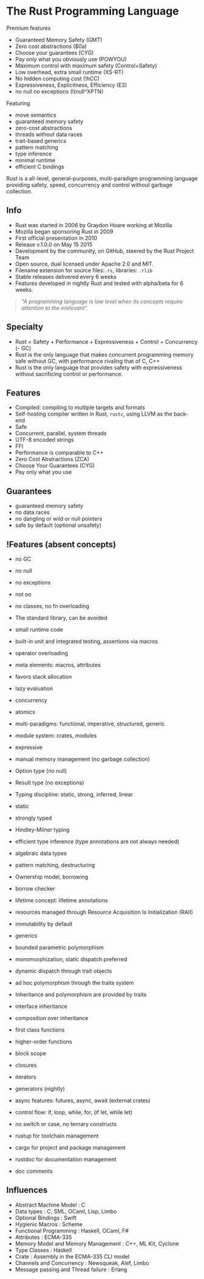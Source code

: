 # The Rust Programming Language


Premium features
- Guaranteed Memory Safety (GMT)
- Zero cost abstractions ($0a)
- Choose your guarantees (CYG)
- Pay only what you obviously use (POWYOU)
- Maximum control with maximum safety (Control+Safety)
- Low overhead, extra small runtime (XS-RT)
- No hidden computing cost (!hCC)
- Expressiveness, Explicitness, Efficiency (E3)
- no null no exceptions (!(null^XPTN)

Featuring
- move semantics
- guaranteed memory safety
- zero-cost abstractions
- threads without data races
- trait-based generics
- pattern matching
- type inference
- minimal runtime
- efficient C bindings


Rust is a all-level, general-purposes, multi-paradigm programming language providing safety, speed, concurrency and control without garbage collection.


## Info
- Rust was started in 2006 by Graydon Hoare working at Mozilla
- Mozilla began sponsoring Rust in 2009
- First official presentation in 2010
- Release v.1.0.0 on May 15 2015
- Development by the community, on GitHub, steered by the Rust Project Team
- Open source, dual licensed under Apache 2.0 and MIT.
- Filename extension for source files:`.rs`, libraries: `.rlib`
- Stable releases delivered every 6 weeks
- Features developed in nightly Rust and tested with alpha/beta for 6 weeks.


> _"A programming language is low level when its concepts require attention to the irrelevant"._


## Specialty
- Rust = Safety + Performance + Expressiveness + Control + Concurrency (- GC)
- Rust is the only language that makes concurrent programming memory safe without GC, with performance rivaling that of C, C++
- Rust is the only language that provides safety with expressiveness without sacrificing control or performance.


## Features
- Compiled: compiling to multiple targets and formats
- Self-hosting compiler written in Rust, `rustc`, using LLVM as the back-end
- Safe
- Concurrent, parallel, system threads
- UTF-8 encoded strings
- FFI
- Performance is comparable to C++
- Zero Cost Abstractions (ZCA)
- Choose Your Guarantees (CYG)
- Pay only what you use

## Guarantees
- guaranteed memory safety
- no data races
- no dangling or wild or null pointers
- safe by default (optional unsafety)

## !Features (absent concepts)
- no GC
- no null
- no exceptions
- not oo
- no classes, no fn overloading



- The standard library, can be avoided
- small runtime code
- built-in unit and integrated testing, assertions via macros
- operator overloading
- meta elements: macros, attributes
- favors stack allocation
- lazy evaluation
- concurrency
- atomics
- multi-paradigms: functional, imperative, structured, generic
- module system: crates, modules
- expressive
- manual memory management (no garbage collection)
- Option type (no null)
- Result type (no exceptions)
- Typing discipline: static, strong, inferred, linear
- static
- strongly typed
- Hindley-Milner typing
- efficient type inference (type annotations are not always needed) 
- algebraic data types
- pattern matching, destructuring

- Ownership model, borrowing
- borrow checker
- lifetime concept: lifetime annotations
- resources managed through Resource Acquisition Is Initialization (RAII)
- immutability by default

- generics
- bounded parametric polymorphism
- monomorphization, static dispatch preferred
- dynamic dispatch through trait objects
- ad hoc polymorphism through the traits system
- Inheritance and polymorphism are provided by traits
- interface inheritance
- composition over inheritance

- first class functions
- higher-order functions
- block scope
- closures
- iterators
- generators (nightly)
- async features: futures, async, await (external crates)
- control flow: if, loop, while, for, (if let, while let)
- no switch or case, no ternary constructs

- rustup for toolchain management
- cargo for project and package management
- rustdoc for documentation management
- doc comments



## Influences
- Abstract Machine Model : C
- Data types : C, SML, OCaml, Lisp, Limbo
- Optional Bindings : Swift
- Hygienic Macros : Scheme
- Functional Programming : Haskell, OCaml, F#
- Attributes : ECMA-335
- Memory Model and Memory Management : C++, ML Kit, Cyclone
- Type Classes : Haskell
- Crate : Assembly in the ECMA-335 CLI model
- Channels and Concurrency : Newsqueak, Alef, Limbo
- Message passing and Thread failure : Erlang
